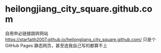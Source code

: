 # heilongjiang_city_square.github.com
自用申必链接跳转网站
https://starfaith2007.github.io/heilongjiang_city_square.github.com/
只是个GitHub Pages 静态网页，甚至连我自己写的都算不上
